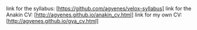 link for the syllabus: [https://github.com/agyenes/velox-syllabus]
link for the Anakin CV: [http://agyenes.github.io/anakin_cv.html]
link for my own CV: [http://agyenes.github.io/gya_cv.html]
